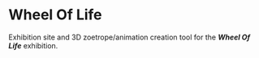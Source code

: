 # Wheel Of Life

Exhibition site and 3D zoetrope/animation creation tool for the ***Wheel Of Life*** exhibition.
